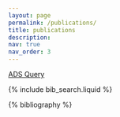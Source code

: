 ```yaml
---
layout: page
permalink: /publications/
title: publications
description: 
nav: true
nav_order: 3
---
```


<!-- _pages/publications.md -->

<!-- Bibsearch Feature -->

<div class="row justify-content-md-center">
  <div class="links">
    <a href="https://ui.adsabs.harvard.edu/search/q=author:&quot;Durbin, Meredith&quot; collection:astronomy&amp;sort=date desc, bibcode desc&amp;p_=0" target="_blank" class="btn" role="button"><i class="ai ai-ads ai-2x align-middle"></i> <span class="align-middle">ADS Query</span></a>
  </div>
</div>

{% include bib_search.liquid %}

<div class="publications">


{% bibliography %}

</div>
